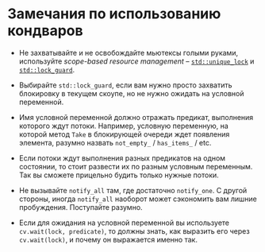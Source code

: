 # Замечания по использованию кондваров

- Не захватывайте и не освобождайте мьютексы голыми руками, используйте *scope-based resource management* – [`std::unique_lock`](https://en.cppreference.com/w/cpp/thread/unique_lock) и [`std::lock_guard`](https://en.cppreference.com/w/cpp/thread/lock_guard).

- Выбирайте `std::lock_guard`, если вам нужно просто захватить блокировку в текущем скоупе, но не нужно ожидать на условной переменной.

- Имя условной переменной должно отражать предикат, выполнения которого ждут потоки. Например, условную переменную, на которой метод `Take` в блокирующей очереди ждет появления элемента, разумно назвать `not_empty_` / `has_items_` / etc.

- Если потоки ждут выполнения разных предикатов на одном состоянии, то стоит развести их по разным условным переменным. Так вы сможете прицельно будить только нужные потоки.

- Не вызывайте `notify_all` там, где достаточно `notify_one`. С другой стороны, иногда `notify_all` наоборот может сэкономить вам лишние пробуждения. Поступайте разумно.

- Если для ожидания на условной переменной вы используете `cv.wait(lock, predicate)`, то должны знать, как выразить его через `cv.wait(lock)`, и почему он выражается именно так.

